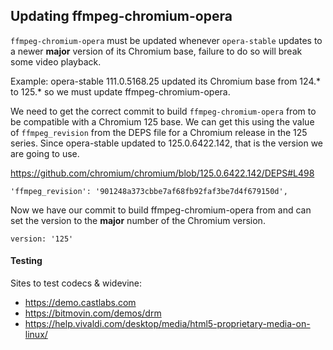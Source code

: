 ## Updating ffmpeg-chromium-opera

`ffmpeg-chromium-opera` must be updated whenever `opera-stable` updates to a newer **major** version of its Chromium base, failure to do so will break some video playback.

Example: opera-stable 111.0.5168.25 updated its Chromium base from 124.* to 125.* so we must update ffmpeg-chromium-opera.

We need to get the correct commit to build `ffmpeg-chromium-opera` from to be compatible with a Chromium 125 base. We can get this using the value of `ffmpeg_revision` from the DEPS file for a Chromium release in the 125 series. Since opera-stable updated to 125.0.6422.142, that is the version we are going to use.

https://github.com/chromium/chromium/blob/125.0.6422.142/DEPS#L498

```
'ffmpeg_revision': '901248a373cbbe7af68fb92faf3be7d4f679150d',
```

Now we have our commit to build ffmpeg-chromium-opera from and can set the version to the **major** number of the Chromium version.

`version: '125'`

#### Testing

Sites to test codecs & widevine:

- https://demo.castlabs.com
- https://bitmovin.com/demos/drm
- https://help.vivaldi.com/desktop/media/html5-proprietary-media-on-linux/

